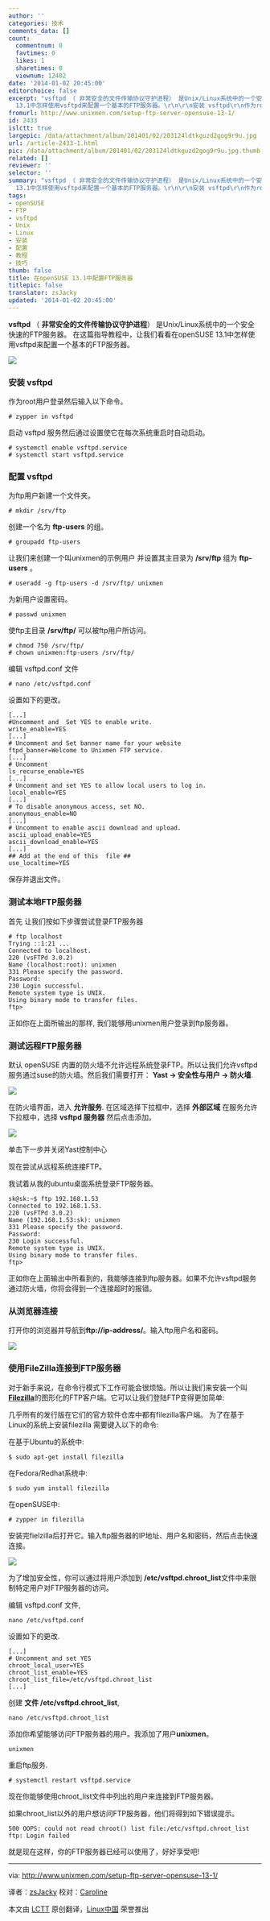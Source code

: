 ```yaml
---
author: ''
categories: 技术
comments_data: []
count:
  commentnum: 0
  favtimes: 0
  likes: 1
  sharetimes: 0
  viewnum: 12402
date: '2014-01-02 20:45:00'
editorchoice: false
excerpt: "vsftpd （ 非常安全的文件传输协议守护进程） 是Unix/Linux系统中的一个安全快速的FTP服务器。 在这篇指导教程中，让我们看看在openSUSE
  13.1中怎样使用vsftpd来配置一个基本的FTP服务器。\r\n\r\n安装 vsftpd\r\n作为root用  ..."
fromurl: http://www.unixmen.com/setup-ftp-server-opensuse-13-1/
id: 2433
islctt: true
largepic: /data/attachment/album/201401/02/203124ldtkguzd2gog9r9u.jpg
url: /article-2433-1.html
pic: /data/attachment/album/201401/02/203124ldtkguzd2gog9r9u.jpg.thumb.jpg
related: []
reviewer: ''
selector: ''
summary: "vsftpd （ 非常安全的文件传输协议守护进程） 是Unix/Linux系统中的一个安全快速的FTP服务器。 在这篇指导教程中，让我们看看在openSUSE
  13.1中怎样使用vsftpd来配置一个基本的FTP服务器。\r\n\r\n安装 vsftpd\r\n作为root用  ..."
tags:
- openSUSE
- FTP
- vsftpd
- Unix
- Linux
- 安装
- 配置
- 教程
- 技巧
thumb: false
title: 在openSUSE 13.1中配置FTP服务器
titlepic: false
translator: zsJacky
updated: '2014-01-02 20:45:00'
---
```


**vsftpd** （ **非常安全的文件传输协议守护进程**） 是Unix/Linux系统中的一个安全快速的FTP服务器。 在这篇指导教程中，让我们看看在openSUSE 13.1中怎样使用vsftpd来配置一个基本的FTP服务器。


![](/data/attachment/album/201401/02/203124ldtkguzd2gog9r9u.jpg)


### 安装 vsftpd


作为root用户登录然后输入以下命令。



```
# zypper in vsftpd

```

启动 vsftpd 服务然后通过设置使它在每次系统重启时自动启动。



```
# systemctl enable vsftpd.service
# systemctl start vsftpd.service

```

### 配置 vsftpd


为ftp用户新建一个文件夹。



```
# mkdir /srv/ftp

```

创建一个名为 **ftp-users** 的组。



```
# groupadd ftp-users

```

让我们来创建一个叫unixmen的示例用户 并设置其主目录为 **/srv/ftp** 组为 **ftp-users** 。



```
# useradd -g ftp-users -d /srv/ftp/ unixmen

```

为新用户设置密码。



```
# passwd unixmen

```

使ftp主目录 **/srv/ftp/** 可以被ftp用户所访问。



```
# chmod 750 /srv/ftp/
# chown unixmen:ftp-users /srv/ftp/

```

编辑 vsftpd.conf 文件



```
# nano /etc/vsftpd.conf

```

设置如下的更改。



```
[...]
#Uncomment and  Set YES to enable write.
write_enable=YES
[...]
# Uncomment and Set banner name for your website
ftpd_banner=Welcome to Unixmen FTP service.
[...]
# Uncomment
ls_recurse_enable=YES
[...]
# Uncomment and set YES to allow local users to log in.
local_enable=YES
[...]
# To disable anonymous access, set NO.
anonymous_enable=NO
[...]
# Uncomment to enable ascii download and upload.
ascii_upload_enable=YES
ascii_download_enable=YES
[...]
## Add at the end of this  file ##
use_localtime=YES

```

保存并退出文件。


### 测试本地FTP服务器


首先 让我们按如下步骤尝试登录FTP服务器



```
# ftp localhost
Trying ::1:21 ...
Connected to localhost.
220 (vsFTPd 3.0.2)
Name (localhost:root): unixmen
331 Please specify the password.
Password: 
230 Login successful.
Remote system type is UNIX.
Using binary mode to transfer files.
ftp>

```

正如你在上面所输出的那样, 我们能够用unixmen用户登录到ftp服务器。


### 测试远程FTP服务器


默认 openSUSE 内置的防火墙不允许远程系统登录FTP。所以让我们允许vsftpd服务通过suse的防火墙。然后我们需要打开： **Yast -> 安全性与用户 -> 防火墙**.


![](/data/attachment/album/201401/02/203137xxy1yr1nnz4b219u.jpg)


在防火墙界面，进入 **允许服务**. 在区域选择下拉框中，选择 **外部区域** 在服务允许下拉框中，选择 **vsftpd 服务器** 然后点击添加。


![](/data/attachment/album/201401/02/203139zsah1zwss8aghbb3.jpg)


单击下一步并关闭Yast控制中心


现在尝试从远程系统连接FTP。


我试着从我的ubuntu桌面系统登录FTP服务器。



```
sk@sk:~$ ftp 192.168.1.53
Connected to 192.168.1.53.
220 (vsFTPd 3.0.2)
Name (192.168.1.53:sk): unixmen
331 Please specify the password.
Password:
230 Login successful.
Remote system type is UNIX.
Using binary mode to transfer files.
ftp>

```

正如你在上面输出中所看到的，我能够连接到ftp服务器。如果不允许vsftpd服务通过防火墙，你将会得到一个连接超时的报错。


### 从浏览器连接


打开你的浏览器并导航到**ftp://ip-address/**。输入ftp用户名和密码。


![](/data/attachment/album/201401/02/203141oyhh1jfz81eqet18.jpg)


### 使用FileZilla连接到FTP服务器


对于新手来说，在命令行模式下工作可能会很烦恼。所以让我们来安装一个叫[**Filezilla**](https://filezilla-project.org/)的图形化的FTP客户端。它可以让我们登陆FTP变得更加简单:


几乎所有的发行版在它们的官方软件仓库中都有filezilla客户端。 为了在基于Linux的系统上安装filezilla 需要键入以下的命令:


在基于Ubuntu的系统中:



```
$ sudo apt-get install filezilla

```

在Fedora/Redhat系统中:



```
$ sudo yum install filezilla

```

在openSUSE中:



```
# zypper in filezilla

```

安装完fielzilla后打开它。输入ftp服务器的IP地址、用户名和密码，然后点击快速连接。


![](/data/attachment/album/201401/02/203143o5k4o4p5o5zcgz1r.jpg)


为了增加安全性，你可以通过将用户添加到 **/etc/vsftpd.chroot\_list**文件中来限制特定用户对FTP服务器的访问。


编辑 vsftpd.conf 文件,



```
nano /etc/vsftpd.conf

```

设置如下的更改.



```
[...]
# Uncomment and set YES
chroot_local_user=YES
chroot_list_enable=YES
chroot_list_file=/etc/vsftpd.chroot_list
[...]

```

创建 **文件 /etc/vsftpd.chroot\_list**,



```
nano /etc/vsftpd.chroot_list

```

添加你希望能够访问FTP服务器的用户。我添加了用户**unixmen**。



```
unixmen

```

重启ftp服务.



```
# systemctl restart vsftpd.service

```

现在你能够使用chroot\_list文件中列出的用户来连接到FTP服务器。


如果chroot\_list以外的用户想访问FTP服务器，他们将得到如下错误提示。



```
500 OOPS: could not read chroot() list file:/etc/vsftpd.chroot_list
ftp: Login failed

```

就是现在这样，你的FTP服务器已经可以使用了，好好享受吧!




---


via: <http://www.unixmen.com/setup-ftp-server-opensuse-13-1/>


译者：[zsJacky](https://github.com/zsJacky) 校对：[Caroline](https://github.com/carolinewuyan)


本文由 [LCTT](https://github.com/LCTT/TranslateProject) 原创翻译，[Linux中国](http://linux.cn/) 荣誉推出